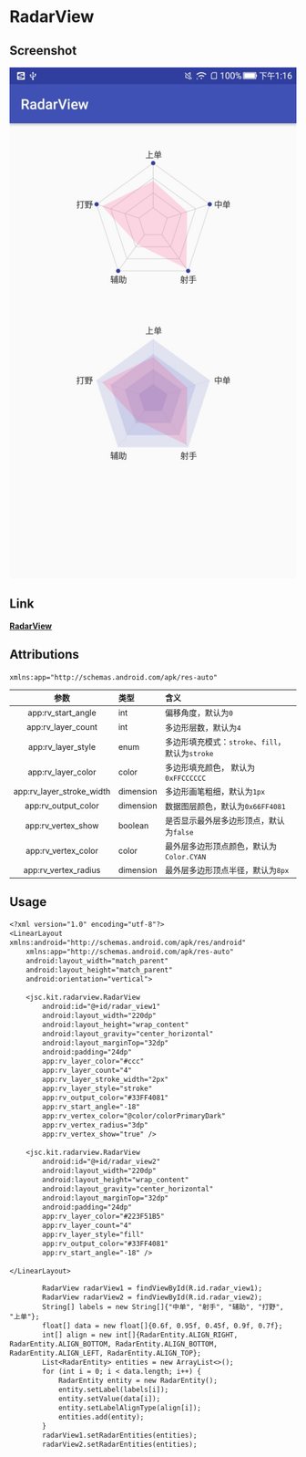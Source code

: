 # RadarView

## Screenshot
![](../capture/screenshot/RadarView01.jpg)

## Link
[**RadarView**](../library/src/main/java/jsc/kit/radarview)

## Attributions
`xmlns:app="http://schemas.android.com/apk/res-auto"`

| 参数 | 类型 | 含义 |
|:---:|:---|:---|
| app:rv_start_angle | int | 偏移角度，默认为`0` |
| app:rv_layer_count | int | 多边形层数，默认为`4` |
| app:rv_layer_style | enum | 多边形填充模式：`stroke`、`fill`，默认为`stroke` |
| app:rv_layer_color | color | 多边形填充颜色， 默认为`0xFFCCCCCC` |
| app:rv_layer_stroke_width | dimension | 多边形画笔粗细，默认为`1px` |
| app:rv_output_color | dimension | 数据图层颜色，默认为`0x66FF4081` |
| app:rv_vertex_show | boolean | 是否显示最外层多边形顶点，默认为`false` |
| app:rv_vertex_color | color | 最外层多边形顶点颜色，默认为`Color.CYAN` |
| app:rv_vertex_radius | dimension | 最外层多边形顶点半径，默认为`8px` |

## Usage
```
<?xml version="1.0" encoding="utf-8"?>
<LinearLayout xmlns:android="http://schemas.android.com/apk/res/android"
    xmlns:app="http://schemas.android.com/apk/res-auto"
    android:layout_width="match_parent"
    android:layout_height="match_parent"
    android:orientation="vertical">

    <jsc.kit.radarview.RadarView
        android:id="@+id/radar_view1"
        android:layout_width="220dp"
        android:layout_height="wrap_content"
        android:layout_gravity="center_horizontal"
        android:layout_marginTop="32dp"
        android:padding="24dp"
        app:rv_layer_color="#ccc"
        app:rv_layer_count="4"
        app:rv_layer_stroke_width="2px"
        app:rv_layer_style="stroke"
        app:rv_output_color="#33FF4081"
        app:rv_start_angle="-18"
        app:rv_vertex_color="@color/colorPrimaryDark"
        app:rv_vertex_radius="3dp"
        app:rv_vertex_show="true" />

    <jsc.kit.radarview.RadarView
        android:id="@+id/radar_view2"
        android:layout_width="220dp"
        android:layout_height="wrap_content"
        android:layout_gravity="center_horizontal"
        android:layout_marginTop="32dp"
        android:padding="24dp"
        app:rv_layer_color="#223F51B5"
        app:rv_layer_count="4"
        app:rv_layer_style="fill"
        app:rv_output_color="#33FF4081"
        app:rv_start_angle="-18" />

</LinearLayout>
```
```
        RadarView radarView1 = findViewById(R.id.radar_view1);
        RadarView radarView2 = findViewById(R.id.radar_view2);
        String[] labels = new String[]{"中单", "射手", "辅助", "打野", "上单"};
        float[] data = new float[]{0.6f, 0.95f, 0.45f, 0.9f, 0.7f};
        int[] align = new int[]{RadarEntity.ALIGN_RIGHT, RadarEntity.ALIGN_BOTTOM, RadarEntity.ALIGN_BOTTOM, RadarEntity.ALIGN_LEFT, RadarEntity.ALIGN_TOP};
        List<RadarEntity> entities = new ArrayList<>();
        for (int i = 0; i < data.length; i++) {
            RadarEntity entity = new RadarEntity();
            entity.setLabel(labels[i]);
            entity.setValue(data[i]);
            entity.setLabelAlignType(align[i]);
            entities.add(entity);
        }
        radarView1.setRadarEntities(entities);
        radarView2.setRadarEntities(entities);
```